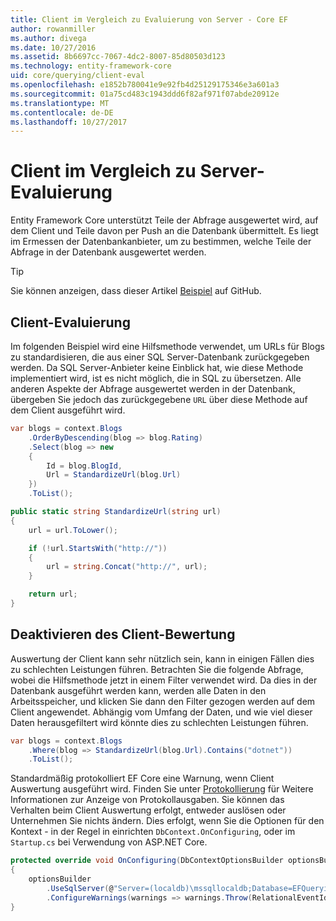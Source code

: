 ```yaml
---
title: Client im Vergleich zu Evaluierung von Server - Core EF
author: rowanmiller
ms.author: divega
ms.date: 10/27/2016
ms.assetid: 8b6697cc-7067-4dc2-8007-85d80503d123
ms.technology: entity-framework-core
uid: core/querying/client-eval
ms.openlocfilehash: e1852b780041e9e92fb4d25129175346e3a601a3
ms.sourcegitcommit: 01a75cd483c1943ddd6f82af971f07abde20912e
ms.translationtype: MT
ms.contentlocale: de-DE
ms.lasthandoff: 10/27/2017
---
```

# <a name="client-vs-server-evaluation"></a>Client im Vergleich zu Server-Evaluierung

Entity Framework Core unterstützt Teile der Abfrage ausgewertet wird, auf dem Client und Teile davon per Push an die Datenbank übermittelt. Es liegt im Ermessen der Datenbankanbieter, um zu bestimmen, welche Teile der Abfrage in der Datenbank ausgewertet werden.

> [!TIP]  
> Sie können anzeigen, dass dieser Artikel [Beispiel](https://github.com/aspnet/EntityFramework.Docs/tree/master/samples/core/Querying) auf GitHub.

## <a name="client-evaluation"></a>Client-Evaluierung

Im folgenden Beispiel wird eine Hilfsmethode verwendet, um URLs für Blogs zu standardisieren, die aus einer SQL Server-Datenbank zurückgegeben werden. Da SQL Server-Anbieter keine Einblick hat, wie diese Methode implementiert wird, ist es nicht möglich, die in SQL zu übersetzen. Alle anderen Aspekte der Abfrage ausgewertet werden in der Datenbank, übergeben Sie jedoch das zurückgegebene `URL` über diese Methode auf dem Client ausgeführt wird.

<!-- [!code-csharp[Main](samples/core/Querying/Querying/ClientEval/Sample.cs?highlight=6)] -->
``` csharp
var blogs = context.Blogs
    .OrderByDescending(blog => blog.Rating)
    .Select(blog => new
    {
        Id = blog.BlogId,
        Url = StandardizeUrl(blog.Url)
    })
    .ToList();
```

<!-- [!code-csharp[Main](samples/core/Querying/Querying/ClientEval/Sample.cs)] -->
``` csharp
public static string StandardizeUrl(string url)
{
    url = url.ToLower();

    if (!url.StartsWith("http://"))
    {
        url = string.Concat("http://", url);
    }

    return url;
}
```

## <a name="disabling-client-evaluation"></a>Deaktivieren des Client-Bewertung

Auswertung der Client kann sehr nützlich sein, kann in einigen Fällen dies zu schlechten Leistungen führen. Betrachten Sie die folgende Abfrage, wobei die Hilfsmethode jetzt in einem Filter verwendet wird. Da dies in der Datenbank ausgeführt werden kann, werden alle Daten in den Arbeitsspeicher, und klicken Sie dann den Filter gezogen werden auf dem Client angewendet. Abhängig vom Umfang der Daten, und wie viel dieser Daten herausgefiltert wird könnte dies zu schlechten Leistungen führen.

<!-- [!code-csharp[Main](samples/core/Querying/Querying/ClientEval/Sample.cs)] -->
``` csharp
var blogs = context.Blogs
    .Where(blog => StandardizeUrl(blog.Url).Contains("dotnet"))
    .ToList();
```

Standardmäßig protokolliert EF Core eine Warnung, wenn Client Auswertung ausgeführt wird. Finden Sie unter [Protokollierung](../miscellaneous/logging.md) für Weitere Informationen zur Anzeige von Protokollausgaben. Sie können das Verhalten beim Client Auswertung erfolgt, entweder auslösen oder Unternehmen Sie nichts ändern. Dies erfolgt, wenn Sie die Optionen für den Kontext - in der Regel in einrichten `DbContext.OnConfiguring`, oder im `Startup.cs` bei Verwendung von ASP.NET Core.

<!-- [!code-csharp[Main](samples/core/Querying/Querying/ClientEval/ThrowOnClientEval/BloggingContext.cs?highlight=5)] -->
``` csharp
protected override void OnConfiguring(DbContextOptionsBuilder optionsBuilder)
{
    optionsBuilder
        .UseSqlServer(@"Server=(localdb)\mssqllocaldb;Database=EFQuerying;Trusted_Connection=True;")
        .ConfigureWarnings(warnings => warnings.Throw(RelationalEventId.QueryClientEvaluationWarning));
}
```
